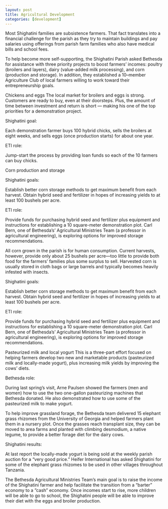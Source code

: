 ```yaml
---
layout: post
title: Agricultural Development
categories: [development]
---
```

Most Shighatini families are subsistence farmers. That fact translates into a financial challenge for the parish as they try to maintain buildings and pay salaries using offerings from parish farm families who also have medical bills and school fees.

To help become more self-supporting, the Shighatini Parish asked Bethesda for assistance with three priority projects to boost farmers’ incomes: poultry (broilers and layers), dairy (value-added milk processing), and corn (production and storage). In addition, they established a 10–member Agriculture Club of local farmers willing to work toward their entrepreneurship goals.

Chickens and eggs
The local market for broilers and eggs is strong. Customers are ready to buy, even at their doorsteps. Plus, the amount of time between investment and return is short — making his one of the top priorities for a demonstration project.

Shighatini goal:

Each demonstration farmer buys 100 hybrid chicks, sells the broilers at eight weeks, and sells eggs (once production starts) for about one year.

ETI role:

Jump-start the process by providing loan funds so each of the 10 farmers can buy chicks.

Corn production and storage


Shighatini goals:

Establish better corn storage methods to get maximum benefit from each harvest. Obtain hybrid seed and fertilizer in hopes of increasing yields to at least 100 bushels per acre.

ETI role:

Provide funds for purchasing hybrid seed and fertilizer plus equipment and instructions for establishing a 10 square-meter demonstration plot. Carl Bern, one of Bethesda’s’ Agricultural Ministries Team (a professor in agricultural engineering), is exploring options for improved storage recommendations.

All corn grown in the parish is for human consumption. Current harvests, however, provide only about 25 bushels per acre—too little to provide both food for the farmers’ families plus some surplus to sell. Harvested corn is usually stored in cloth bags or large barrels and typically becomes heavily infested with insects.

Shighatini goals:

Establish better corn storage methods to get maximum benefit from each harvest. Obtain hybrid seed and fertilizer in hopes of increasing yields to at least 100 bushels per acre.

ETI role:

Provide funds for purchasing hybrid seed and fertilizer plus equipment and instructions for establishing a 10 square-meter demonstration plot. Carl Bern, one of Bethesda’s’ Agricultural Ministries Team (a professor in agricultural engineering), is exploring options for improved storage recommendations.

Pasteurized milk and local yogurt
This is a three-part effort focused on helping farmers develop two new and marketable products (pasteurized milk and locally-made yogurt), plus increasing milk yields by improving the cows’ diets.

Bethesda role:

During last spring’s visit, Arne Paulsen showed the farmers (men and women) how to use the two one-gallon pasteurizing machines that Bethesda donated. He also demonstrated how to use some of the pasteurized milk to make yogurt.

To help improve grassland forage, the Bethesda team delivered 15 elephant grass rhizomes from the University of Georgia and helped farmers plant them in a nursery plot. Once the grasses reach transplant size, they can be moved to area farms and planted with climbing desmodium, a native legume, to provide a better forage diet for the dairy cows.

Shighatini results:

At last report the locally-made yogurt is being sold at the weekly parish auction for a “very good price.” Heifer International has asked Shighatini for some of the elephant grass rhizomes to be used in other villages throughout Tanzania.

The Bethesda Agricultural Ministries Team’s main goal is to raise the income of the Shighatini farmer and help facilitate the transition from a “barter” economy to a ”cash” economy. Once incomes start to rise, more children will be able to go to school, the Shighatini people will be able to improve their diet with the eggs and broiler production.
